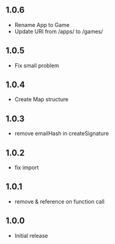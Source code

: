 ## 1.0.6

* Rename App to Game
* Update URI from /apps/ to /games/

## 1.0.5

* Fix small problem

## 1.0.4

* Create Map structure

## 1.0.3

* remove emailHash in createSignature

## 1.0.2

* fix import

## 1.0.1

* remove & reference on function call

## 1.0.0

* Initial release
